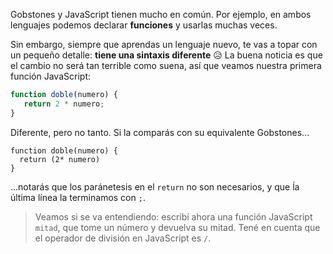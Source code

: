 Gobstones y JavaScript tienen mucho en común. Por ejemplo, en ambos lenguajes podemos declarar **funciones** y usarlas muchas veces. 

Sin embargo, siempre que aprendas un lenguaje nuevo, te vas a topar con un pequeño detalle: **tiene una sintaxis diferente** :disappointed_relieved: La buena noticia es que el cambio no será tan terrible como suena, así que veamos nuestra primera función JavaScript:

```javascript
function doble(numero) {
   return 2 * numero;
}
```

Diferente, pero no tanto. Si la comparás con su equivalente Gobstones...

```gobstones
function doble(numero) {
  return (2* numero)
}
```

...notarás que los paránetesis en el `return` no son necesarios, y que ĺa última línea la terminamos con `;`.

> Veamos si se va entendiendo: escribí ahora una función JavaScript `mitad`, que tome un número y devuelva su mitad. Tené en cuenta que el operador de división en JavaScript es `/`.

